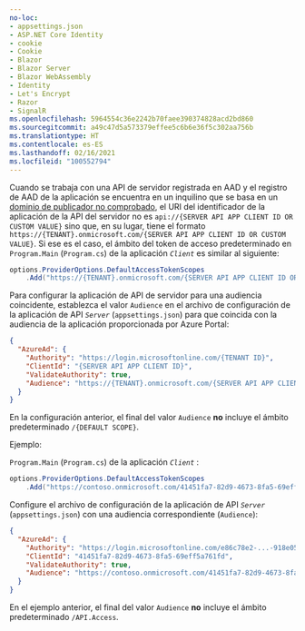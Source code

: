 ```yaml
---
no-loc:
- appsettings.json
- ASP.NET Core Identity
- cookie
- Cookie
- Blazor
- Blazor Server
- Blazor WebAssembly
- Identity
- Let's Encrypt
- Razor
- SignalR
ms.openlocfilehash: 5964554c36e2242b70faee390374828acd2bd860
ms.sourcegitcommit: a49c47d5a573379effee5c6b6e36f5c302aa756b
ms.translationtype: HT
ms.contentlocale: es-ES
ms.lasthandoff: 02/16/2021
ms.locfileid: "100552794"
---
```

Cuando se trabaja con una API de servidor registrada en AAD y el registro de AAD de la aplicación se encuentra en un inquilino que se basa en un [dominio de publicador no comprobado](/azure/active-directory/develop/howto-configure-publisher-domain), el URI del identificador de la aplicación de la API del servidor no es `api://{SERVER API APP CLIENT ID OR CUSTOM VALUE}` sino que, en su lugar, tiene el formato `https://{TENANT}.onmicrosoft.com/{SERVER API APP CLIENT ID OR CUSTOM VALUE}`. Si ese es el caso, el ámbito del token de acceso predeterminado en `Program.Main` (`Program.cs`) de la aplicación *`Client`* es similar al siguiente:

```csharp
options.ProviderOptions.DefaultAccessTokenScopes
    .Add("https://{TENANT}.onmicrosoft.com/{SERVER API APP CLIENT ID OR CUSTOM VALUE}/{DEFAULT SCOPE}");
```

Para configurar la aplicación de API de servidor para una audiencia coincidente, establezca el valor `Audience` en el archivo de configuración de la aplicación de API *`Server`* (`appsettings.json`) para que coincida con la audiencia de la aplicación proporcionada por Azure Portal:

```json
{
  "AzureAd": {
    "Authority": "https://login.microsoftonline.com/{TENANT ID}",
    "ClientId": "{SERVER API APP CLIENT ID}",
    "ValidateAuthority": true,
    "Audience": "https://{TENANT}.onmicrosoft.com/{SERVER API APP CLIENT ID OR CUSTOM VALUE}"
  }
}
```

En la configuración anterior, el final del valor `Audience` **no** incluye el ámbito predeterminado `/{DEFAULT SCOPE}`.

Ejemplo:

`Program.Main` (`Program.cs`) de la aplicación *`Client`* :

```csharp
options.ProviderOptions.DefaultAccessTokenScopes
    .Add("https://contoso.onmicrosoft.com/41451fa7-82d9-4673-8fa5-69eff5a761fd/API.Access");
```

Configure el archivo de configuración de la aplicación de API *`Server`* (`appsettings.json`) con una audiencia correspondiente (`Audience`):

```json
{
  "AzureAd": {
    "Authority": "https://login.microsoftonline.com/e86c78e2-...-918e0565a45e",
    "ClientId": "41451fa7-82d9-4673-8fa5-69eff5a761fd",
    "ValidateAuthority": true,
    "Audience": "https://contoso.onmicrosoft.com/41451fa7-82d9-4673-8fa5-69eff5a761fd"
  }
}
```

En el ejemplo anterior, el final del valor `Audience` **no** incluye el ámbito predeterminado `/API.Access`.
